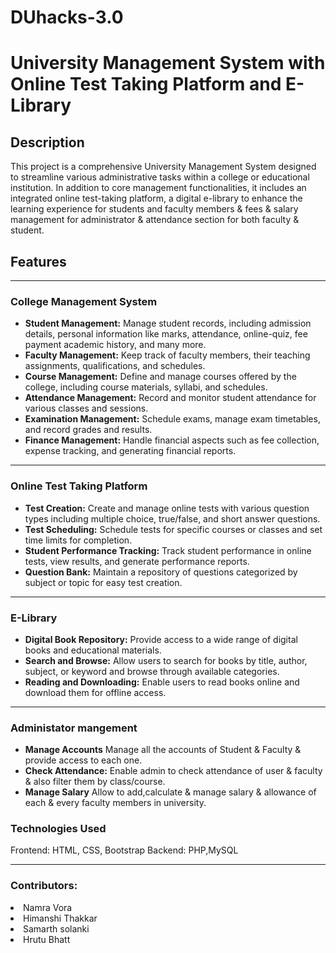 # DUhacks-3.0
<h1>University Management System with Online Test Taking Platform and E-Library</h1>
<h2>Description</h2>
<p>This project is a comprehensive University Management System designed to streamline various administrative tasks within a college or educational institution. In addition to core management functionalities, it includes an integrated online test-taking platform, a digital e-library to enhance the learning experience for students and faculty members & fees & salary management for administrator & attendance section for both faculty & student.</p>
<h2>Features</h2>
<hr>
<h3>College Management System</h3>
<ul>
    <li><b>Student Management:</b> Manage student records, including admission details, personal information like marks, attendance, online-quiz, fee payment academic history, and many more.</li>
    <li><b>Faculty Management:</b> Keep track of faculty members, their teaching assignments, qualifications, and schedules.</li>
    <li><b>Course Management:</b> Define and manage courses offered by the college, including course materials, syllabi, and schedules.</li>
    <li><b>Attendance Management:</b> Record and monitor student attendance for various classes and sessions.</li>
    <li><b>Examination Management:</b> Schedule exams, manage exam timetables, and record grades and results.</li>
    <li><b>Finance Management:</b> Handle financial aspects such as fee collection, expense tracking, and generating financial reports.</li>
</ul>
<hr>
<h3>Online Test Taking Platform</h3>
<ul>
    <li><b>Test Creation:</b> Create and manage online tests with various question types including multiple choice, true/false, and short answer questions.</li>
    <li><b>Test Scheduling:</b> Schedule tests for specific courses or classes and set time limits for completion.</li>
    <li><b>Student Performance Tracking:</b> Track student performance in online tests, view results, and generate performance reports.</li>
    <li><b>Question Bank:</b> Maintain a repository of questions categorized by subject or topic for easy test creation.</li>

</ul>
<hr>
<h3>E-Library</h3>
<ul>
    <li><b>Digital Book Repository:</b> Provide access to a wide range of digital books and educational materials.</li>
    <li><b>Search and Browse:</b> Allow users to search for books by title, author, subject, or keyword and browse through available categories.</li>
    <li><b>Reading and Downloading:</b> Enable users to read books online and download them for offline access.</li>

</ul>

<hr>
<h3>Administator mangement</h3>
<ul>
    <li><b>Manage Accounts</b> Manage all the accounts of Student & Faculty & provide access to each one.</li>
    <li><b>Check Attendance:</b> Enable admin to check attendance of user & faculty & also filter them by class/course.</li>
    <li><b>Manage Salary</b> Allow to add,calculate & manage salary & allowance of each & every faculty members in university.</li>
</ul>
<h3>Technologies Used</h3>
Frontend: HTML, CSS, Bootstrap
Backend: PHP,MySQL
<hr>
<h3>Contributors:</h3>
<li>Namra Vora</li>
<li>Himanshi Thakkar</li>
<li>Samarth solanki</li>
<li>Hrutu Bhatt</li>

